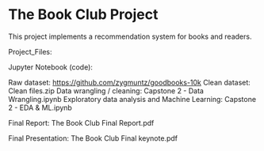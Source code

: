 # The Book Club Project

This project implements a recommendation system for books and readers.


Project_Files:

Jupyter Notebook (code):

Raw dataset: https://github.com/zygmuntz/goodbooks-10k
Clean dataset: Clean files.zip
Data wrangling / cleaning: Capstone 2 - Data Wrangling.ipynb
Exploratory data analysis and Machine Learning: Capstone 2 - EDA & ML.ipynb

Final Report: The Book Club Final Report.pdf

Final Presentation: The Book Club Final keynote.pdf

